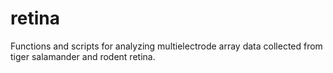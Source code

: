 retina
======

Functions and scripts for analyzing multielectrode array data collected from tiger salamander and rodent retina.
